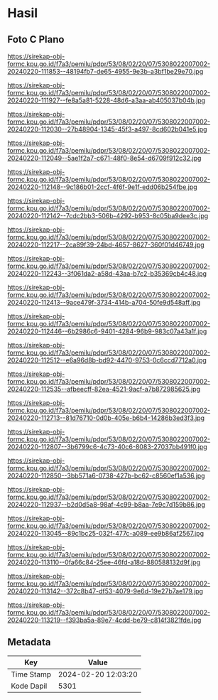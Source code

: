 # Hasil

## Foto C Plano

https://sirekap-obj-formc.kpu.go.id/f7a3/pemilu/pdpr/53/08/02/20/07/5308022007002-20240220-111853--48194fb7-de65-4955-9e3b-a3bf1be29e70.jpg

https://sirekap-obj-formc.kpu.go.id/f7a3/pemilu/pdpr/53/08/02/20/07/5308022007002-20240220-111927--fe8a5a81-5228-48d6-a3aa-ab405037b04b.jpg

https://sirekap-obj-formc.kpu.go.id/f7a3/pemilu/pdpr/53/08/02/20/07/5308022007002-20240220-112030--27b48904-1345-45f3-a497-8cd602b041e5.jpg

https://sirekap-obj-formc.kpu.go.id/f7a3/pemilu/pdpr/53/08/02/20/07/5308022007002-20240220-112049--5ae1f2a7-c671-48f0-8e54-d6709f912c32.jpg

https://sirekap-obj-formc.kpu.go.id/f7a3/pemilu/pdpr/53/08/02/20/07/5308022007002-20240220-112148--9c186b01-2ccf-4f6f-9e1f-edd06b254fbe.jpg

https://sirekap-obj-formc.kpu.go.id/f7a3/pemilu/pdpr/53/08/02/20/07/5308022007002-20240220-112142--7cdc2bb3-506b-4292-b953-8c05ba9dee3c.jpg

https://sirekap-obj-formc.kpu.go.id/f7a3/pemilu/pdpr/53/08/02/20/07/5308022007002-20240220-112217--2ca89f39-24bd-4657-8627-360f01d46749.jpg

https://sirekap-obj-formc.kpu.go.id/f7a3/pemilu/pdpr/53/08/02/20/07/5308022007002-20240220-112243--3f061da2-a58d-43aa-b7c2-b35369cb4c48.jpg

https://sirekap-obj-formc.kpu.go.id/f7a3/pemilu/pdpr/53/08/02/20/07/5308022007002-20240220-112413--9ace479f-3734-414b-a704-50fe9d548aff.jpg

https://sirekap-obj-formc.kpu.go.id/f7a3/pemilu/pdpr/53/08/02/20/07/5308022007002-20240220-112446--6b2986c6-9401-4284-96b9-983c07a43a1f.jpg

https://sirekap-obj-formc.kpu.go.id/f7a3/pemilu/pdpr/53/08/02/20/07/5308022007002-20240220-112512--e6a96d8b-bd92-4470-9753-0c6ccd7712a0.jpg

https://sirekap-obj-formc.kpu.go.id/f7a3/pemilu/pdpr/53/08/02/20/07/5308022007002-20240220-112535--afbeecff-82ea-4521-9acf-a7b872985625.jpg

https://sirekap-obj-formc.kpu.go.id/f7a3/pemilu/pdpr/53/08/02/20/07/5308022007002-20240220-112713--81d76710-0d0b-405e-b6b4-14286b3ed3f3.jpg

https://sirekap-obj-formc.kpu.go.id/f7a3/pemilu/pdpr/53/08/02/20/07/5308022007002-20240220-112807--3b6799c6-4c73-40c6-8083-27037bb491f0.jpg

https://sirekap-obj-formc.kpu.go.id/f7a3/pemilu/pdpr/53/08/02/20/07/5308022007002-20240220-112850--3bb571a6-0738-427b-bc62-c8560ef1a536.jpg

https://sirekap-obj-formc.kpu.go.id/f7a3/pemilu/pdpr/53/08/02/20/07/5308022007002-20240220-112937--b2d0d5a8-98af-4c99-b8aa-7e9c7d159b86.jpg

https://sirekap-obj-formc.kpu.go.id/f7a3/pemilu/pdpr/53/08/02/20/07/5308022007002-20240220-113045--89c1bc25-032f-477c-a089-ee9b86af2567.jpg

https://sirekap-obj-formc.kpu.go.id/f7a3/pemilu/pdpr/53/08/02/20/07/5308022007002-20240220-113110--0fa66c84-25ee-46fd-a18d-880588132d9f.jpg

https://sirekap-obj-formc.kpu.go.id/f7a3/pemilu/pdpr/53/08/02/20/07/5308022007002-20240220-113142--372c8b47-df53-4079-9e6d-19e27b7ae179.jpg

https://sirekap-obj-formc.kpu.go.id/f7a3/pemilu/pdpr/53/08/02/20/07/5308022007002-20240220-113219--f393ba5a-89e7-4cdd-be79-c814f3821fde.jpg


## Metadata

| Key        | Value               |
| ---------- | ------------------- |
| Time Stamp | 2024-02-20 12:03:20 |
| Kode Dapil | 5301                |



